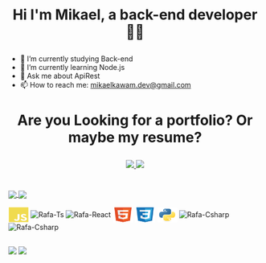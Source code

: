 #                                  <p align="center">      Hi I'm Mikael, a back-end developer 👋🏻 </p>

- 🔭 I’m currently studying  Back-end  
- 🌱 I’m currently learning Node.js 
- 💬 Ask me about ApiRest 
- 📫 How to reach me: mikaelkawam.dev@gmail.com  


 # <p align="center"> Are you Looking for a portfolio? Or maybe my resume? 
<div align="center">  
<a href="https://mikaelkawam.github.io" target="_blank"><img src="https://img.shields.io/badge/PORTFOLIO-7D4698?style=for-the-badge&logoColor=white" target="_blank">
 <a href="https://drive.google.com/file/d/1Y89gYFGl5JjUa4NjLQ4W6MQGtkUNQDzc/view?usp=sharing" target="_blank"><img src="https://img.shields.io/badge/RESUME-7D4698?style=for-the-badge&logoColor=white" target="_blank"></a> 
</a> <h1>
</div>






<a href="https://github.com/MikaelKawam/github-readme-stats">
                     <img align="center" src="https://github-readme-stats.vercel.app/api?username=MikaelKawam&theme=synthwave&show_icons=true&count_private=true&hide=stars,prs,issues,contribs&title_color=2f90ed" />
</a>
<a href="https://github.com/MikaelKawam/github-readme-stats">
  <img align="center" src="https://github-readme-stats.vercel.app/api/top-langs/?username=MikaelKawam&layout=compact&theme=synthwave&title_color=2f90ed" />
</a>

<div style="display: inline_block"><br>
  <img align="center" alt="Rafa-Js" height="30" width="40" src="https://raw.githubusercontent.com/devicons/devicon/master/icons/javascript/javascript-plain.svg">
  <img align="center" alt="Rafa-Ts" height="30" width="40" src="https://cdn.jsdelivr.net/gh/devicons/devicon/icons/nodejs/nodejs-plain-wordmark.svg">
  <img align="center" alt="Rafa-React" height="30" width="40" src="https://cdn.jsdelivr.net/gh/devicons/devicon/icons/mongodb/mongodb-original-wordmark.svg">
  <img align="center" alt="Rafa-HTML" height="30" width="40" src="https://raw.githubusercontent.com/devicons/devicon/master/icons/html5/html5-original.svg">
  <img align="center" alt="Rafa-CSS" height="30" width="40" src="https://raw.githubusercontent.com/devicons/devicon/master/icons/css3/css3-original.svg">
  <img align="center" alt="Rafa-Python" height="30" width="40" src="https://raw.githubusercontent.com/devicons/devicon/master/icons/python/python-original.svg">
  <img align="center" alt="Rafa-Csharp" height="30" width="40" src="https://cdn.jsdelivr.net/gh/devicons/devicon/icons/postgresql/postgresql-original-wordmark.svg">
   <img align="center" alt="Rafa-Csharp" height="30" width="40" src="https://cdn.jsdelivr.net/gh/devicons/devicon/icons/docker/docker-original-wordmark.svg">
   
</div>

  ##
 
<div> 
  <a href = "mailto:mikaelkawam.dev@gmail.com"><img src="https://res.cloudinary.com/practicaldev/image/fetch/s--C75QF96b--/c_limit%2Cf_auto%2Cfl_progressive%2Cq_auto%2Cw_880/https://img.shields.io/badge/Gmail-D14836%3Fstyle%3Dfor-the-badge%26logo%3Dgmail%26logoColor%3Dwhite" target="_blank"></a>
  <a href="https://www.linkedin.com/in/mikaeldev/" target="_blank"><img src="https://img.shields.io/badge/-LinkedIn-%230077B5?style=for-the-badge&logo=linkedin&logoColor=white" target="_blank"></a> 
</div>

